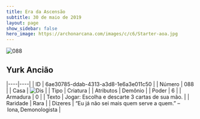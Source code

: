 ```yaml
---
title: Era da Ascensão
subtitle: 30 de maio de 2019
layout: page
show_sidebar: false
hero_image: https://archonarcana.com/images/c/c6/Starter-aoa.jpg
---
```


![088](https://cdn.keyforgegame.com/media/card_front/pt/435_088_G6J7XCFV6G2F_pt.png)

## Yurk Ancião

|----|----|
| ID | 6ae30785-ddab-4313-a3d8-1e6a3e011c50 |
| Número | 088 |
| Casa | ![Dis](https://archonarcana.com/images/thumb/e/e8/Dis.png/22px-Dis.png "Dis") |
| Tipo | Criatura |
| Atributos | Demônio |
| Poder | 6 |
| Armadura | 0 |
| Texto | Jogar: Escolha e descarte 3 cartas de sua mão. |
| Raridade | Rara |
| Dizeres | “Eu já não sei mais quem serve a quem.” – Iona, Demonologista |